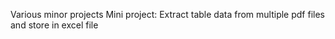 Various minor projects
Mini project: Extract table data from multiple pdf files and store in excel file
